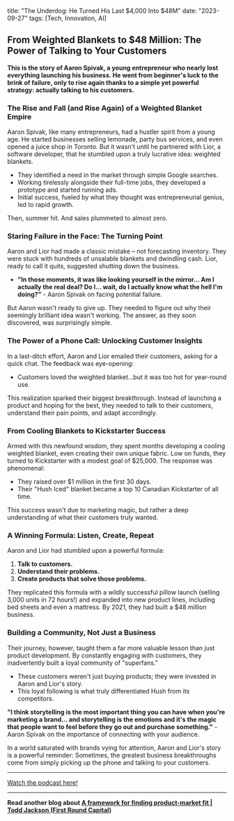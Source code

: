 

title: "The Underdog: He Turned His Last $4,000 Into $48M"
date: "2023-09-27"
tags: [Tech, Innovation, AI]


## From Weighted Blankets to $48 Million: The Power of Talking to Your Customers

**This is the story of Aaron Spivak, a young entrepreneur who nearly lost everything launching his business.  He went from beginner's luck to the brink of failure, only to rise again thanks to a simple yet powerful strategy: actually talking to his customers.**

### The Rise and Fall (and Rise Again) of a Weighted Blanket Empire

Aaron Spivak, like many entrepreneurs, had a hustler spirit from a young age. He started businesses selling lemonade, party bus services, and even opened a juice shop in Toronto. But it wasn't until he partnered with Lior, a software developer, that he stumbled upon a truly lucrative idea: weighted blankets.

* They identified a need in the market through simple Google searches.
* Working tirelessly alongside their full-time jobs, they developed a prototype and started running ads. 
* Initial success, fueled by what they thought was entrepreneurial genius, led to rapid growth.

Then, summer hit. And sales plummeted to almost zero.

### Staring Failure in the Face: The Turning Point

Aaron and Lior had made a classic mistake – not forecasting inventory.  They were stuck with hundreds of unsalable blankets and dwindling cash. Lior, ready to call it quits, suggested shutting down the business.

* **"In those moments, it was like looking yourself in the mirror… Am I actually the real deal? Do I… wait, do I actually know what the hell I'm doing?"**  - Aaron Spivak on facing potential failure.

But Aaron wasn't ready to give up. They needed to figure out why their seemingly brilliant idea wasn't working. The answer, as they soon discovered, was surprisingly simple.

### The Power of a Phone Call: Unlocking Customer Insights

In a last-ditch effort, Aaron and Lior emailed their customers, asking for a quick chat. The feedback was eye-opening:

* Customers loved the weighted blanket...but it was too hot for year-round use.

This realization sparked their biggest breakthrough.  Instead of launching a product and hoping for the best, they needed to talk to their customers, understand their pain points, and adapt accordingly.

### From Cooling Blankets to Kickstarter Success

Armed with this newfound wisdom, they spent months developing a cooling weighted blanket, even creating their own unique fabric. Low on funds, they turned to Kickstarter with a modest goal of $25,000. The response was phenomenal:

* They raised over $1 million in the first 30 days. 
* Their "Hush Iced" blanket became a top 10 Canadian Kickstarter of all time.

This success wasn't due to marketing magic, but rather a deep understanding of what their customers truly wanted. 

### A Winning Formula:  Listen, Create, Repeat

Aaron and Lior had stumbled upon a powerful formula:

1. **Talk to customers.**
2. **Understand their problems.**
3. **Create products that solve those problems.**

They replicated this formula with a wildly successful pillow launch (selling 3,000 units in 72 hours!) and expanded into new product lines, including bed sheets and even a mattress. By 2021, they had built a $48 million business.

###  Building a Community, Not Just a Business

Their journey, however, taught them a far more valuable lesson than just product development. By constantly engaging with customers, they inadvertently built a loyal community of "superfans." 

* These customers weren't just buying products; they were invested in Aaron and Lior's story.
* This loyal following is what truly differentiated Hush from its competitors.

**"I think storytelling is the most important thing you can have when you're marketing a brand… and storytelling is the emotions and it's the magic that people want to feel before they go out and purchase something."** - Aaron Spivak on the importance of connecting with your audience.

In a world saturated with brands vying for attention, Aaron and Lior's story is a powerful reminder: Sometimes, the greatest business breakthroughs come from simply picking up the phone and talking to your customers.

---

<a href="https://youtube.com/watch?v=IuoscQiQQLg" target="_blank">Watch the podcast here!</a>


---

**Read another blog about [A framework for finding product-market fit | Todd Jackson (First Round Capital)](./20240411-toddjackson-lennyspodcast)**
